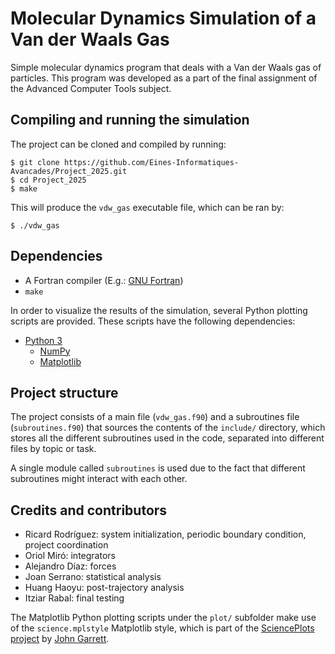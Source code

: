 # Molecular Dynamics Simulation of a Van der Waals Gas

Simple molecular dynamics program that deals with a Van der Waals gas of
particles. This program was developed as a part of the final assignment of the
Advanced Computer Tools subject.

## Compiling and running the simulation

The project can be cloned and compiled by running:

```
$ git clone https://github.com/Eines-Informatiques-Avancades/Project_2025.git
$ cd Project_2025
$ make
```

This will produce the `vdw_gas` executable file, which can be ran by:

```
$ ./vdw_gas
```

## Dependencies

- A Fortran compiler (E.g.: [GNU Fortran](https://gcc.gnu.org/fortran/))
- `make`

In order to visualize the results of the simulation, several Python plotting
scripts are provided. These scripts have the following dependencies:

- [Python 3](https://www.python.org/)
  - [NumPy](https://numpy.org/)
  - [Matplotlib](https://matplotlib.org/)

## Project structure

The project consists of a main file (`vdw_gas.f90`) and a subroutines file
(`subroutines.f90`) that sources the contents of the `include/` directory, which
stores all the different subroutines used in the code, separated into different
files by topic or task.

A single module called `subroutines` is used due to the fact that different
subroutines might interact with each other.

## Credits and contributors

- Ricard Rodríguez: system initialization, periodic boundary condition, project
    coordination
- Oriol Miró: integrators
- Alejandro Díaz: forces
- Joan Serrano: statistical analysis
- Huang Haoyu: post-trajectory analysis
- Itziar Rabal: final testing

The Matplotlib Python plotting scripts under the `plot/` subfolder make
use of the `science.mplstyle` Matplotlib style, which is part of the
[SciencePlots project](https://github.com/garrettj403/SciencePlots) by [John
Garrett](https://github.com/garrettj403).
